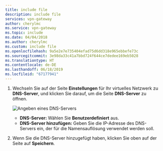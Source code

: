 ```yaml
---
title: include file
description: include file
services: vpn-gateway
author: cherylmc
ms.service: vpn-gateway
ms.topic: include
ms.date: 04/04/2018
ms.author: cherylmc
ms.custom: include file
ms.openlocfilehash: 9a5e2e7e735404efad75d6dd318e965ebbefe73c
ms.sourcegitcommit: 3e98da33c41a7bbd724f644ce7dedee169eb5028
ms.translationtype: HT
ms.contentlocale: de-DE
ms.lasthandoff: 06/18/2019
ms.locfileid: "67177941"
---
```

1. Wechseln Sie auf der Seite **Einstellungen** für Ihr virtuelles Netzwerk zu **DNS-Server**, und klicken Sie darauf, um die Seite **DNS-Server** zu öffnen.

    ![Angeben eines DNS-Servers](./media/vpn-gateway-specify-dns-portal-include/specify-dns-server.png "Angeben eines DNS-Servers")

   - **DNS-Server:** Wählen Sie **Benutzerdefiniert** aus.
   - **DNS-Server hinzufügen:** Geben Sie die IP-Adresse des DNS-Servers ein, der für die Namensauflösung verwendet werden soll.

2. Wenn Sie die DNS-Server hinzugefügt haben, klicken Sie oben auf der Seite auf **Speichern**.
